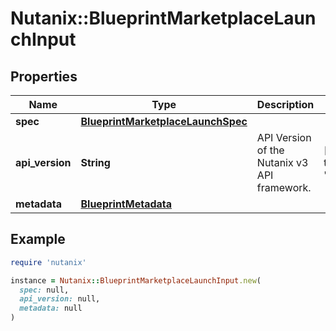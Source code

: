 # Nutanix::BlueprintMarketplaceLaunchInput

## Properties

| Name | Type | Description | Notes |
| ---- | ---- | ----------- | ----- |
| **spec** | [**BlueprintMarketplaceLaunchSpec**](BlueprintMarketplaceLaunchSpec.md) |  |  |
| **api_version** | **String** | API Version of the Nutanix v3 API framework. | [default to &#39;3.1.0&#39;] |
| **metadata** | [**BlueprintMetadata**](BlueprintMetadata.md) |  |  |

## Example

```ruby
require 'nutanix'

instance = Nutanix::BlueprintMarketplaceLaunchInput.new(
  spec: null,
  api_version: null,
  metadata: null
)
```

